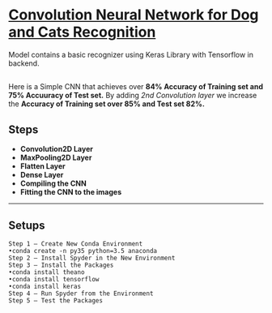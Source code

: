 # [Convolution Neural Network for Dog and Cats Recognition](https://github.com/sam2702/Convolution-Neural-Network-Model)
Model contains a basic recognizer using Keras Library with Tensorflow in backend.
##
Here is a Simple CNN that achieves over **84% Accuracy of Training set and 75% Accuuracy of Test set.**
By adding _2nd Convolution layer_ we increase the **Accuracy of Training set over 85% and Test set 82%.**
## Steps

- **Convolution2D Layer**
- **MaxPooling2D Layer**
- **Flatten Layer**
- **Dense Layer**
- **Compiling the CNN**
- **Fitting the CNN to the images**
***
## Setups
```
Step 1 — Create New Conda Environment
•conda create -n py35 python=3.5 anaconda
Step 2 — Install Spyder in the New Environment
Step 3 — Install the Packages
•conda install theano
•conda install tensorflow
•conda install keras
Step 4 — Run Spyder from the Environment
Step 5 — Test the Packages
```

